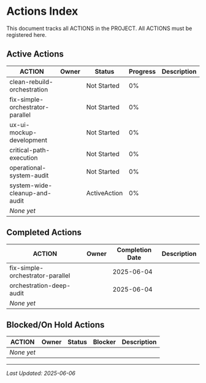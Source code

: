 # Actions Index

This document tracks all ACTIONS in the PROJECT. All ACTIONS must be registered here.

## Active Actions

| ACTION | Owner | Status | Progress | Description |
|--------|-------|--------|----------|-------------|
| clean-rebuild-orchestration | | Not Started | 0% | |
| fix-simple-orchestrator-parallel | | Not Started | 0% | |
| ux-ui-mockup-development | | Not Started | 0% | |
| critical-path-execution | | Not Started | 0% | |
| operational-system-audit | | Not Started | 0% | |
| system-wide-cleanup-and-audit | | ActiveAction | 0% | |
| *None yet* | | | | |

## Completed Actions

| ACTION | Owner | Completion Date | Description |
|--------|-------|-----------------|-------------|
| fix-simple-orchestrator-parallel | | 2025-06-04 | |
| orchestration-deep-audit | | 2025-06-04 | |
| *None yet* | | | |

## Blocked/On Hold Actions

| ACTION | Owner | Status | Blocker | Description |
|--------|-------|--------|---------|-------------|
| *None yet* | | | | |

---
*Last Updated: 2025-06-06*
